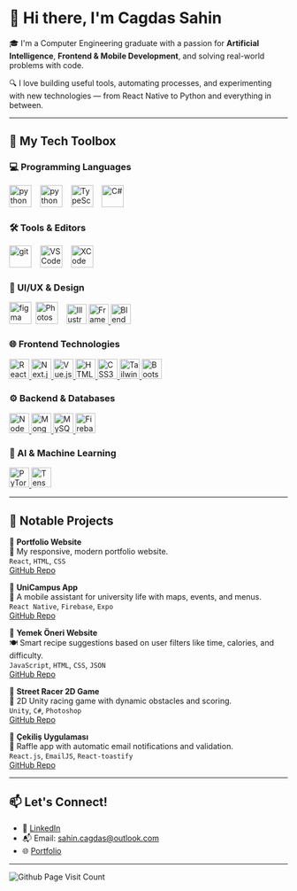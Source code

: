 # 👋 Hi there, I'm Cagdas Sahin

🎓 I'm a Computer Engineering graduate with a passion for **Artificial Intelligence**, **Frontend & Mobile Development**, and solving real-world problems with code.

🔍 I love building useful tools, automating processes, and experimenting with new technologies — from React Native to Python and everything in between.

---

## 🚀 My Tech Toolbox

<h3>💻 Programming Languages</h3>


<p>
  <a href="https://www.python.org/" target="_blank"><img alt="python" src="https://raw.githubusercontent.com/rahuldkjain/github-profile-readme-generator/master/src/images/icons/ProgrammingLanguages/python.svg" style="height:40px; width:40px" /></a>&nbsp;&nbsp;&nbsp;
  <a href="https://developer.mozilla.org/en-US/docs/Web/JavaScript" target="_blank" > <img alt="python" src="https://raw.githubusercontent.com/danielcranney/readme-generator/main/public/icons/skills/javascript-colored.svg" style="height:40px; width:40px" title="JavaScript"/></a>&nbsp;&nbsp;&nbsp;
  <a href="https://www.typescriptlang.org/" target="_blank" ><img src="https://raw.githubusercontent.com/danielcranney/readme-generator/main/public/icons/skills/typescript-colored.svg" style="height:40px; width:40px" title="TypeScript"/></a>&nbsp;&nbsp;&nbsp;
  <a href="https://docs.microsoft.com/en-us/dotnet/csharp/" target="_blank" rel="noreferrer">
    <img src="https://raw.githubusercontent.com/danielcranney/readme-generator/main/public/icons/skills/csharp-colored.svg" style="height:40px; width:40px" title="C#"/></a>
</p>

<h3>🛠️ Tools & Editors</h3>
<p>
  <a href="https://git-scm.com/" target="_blank"><img alt="git" src="https://www.vectorlogo.zone/logos/git-scm/git-scm-icon.svg" style="height:40px; width:40px" /></a>&nbsp;&nbsp;&nbsp;
  <a href="https://code.visualstudio.com/" target="_blank" ><img src="https://raw.githubusercontent.com/danielcranney/readme-generator/main/public/icons/skills/visualstudiocode-colored.svg" width="40" height="40" title="VS Code"/></a>&nbsp;&nbsp;&nbsp;
  <a href="https://developer.apple.com/xcode/" target="_blank" rel="noreferrer">
    <img src="https://raw.githubusercontent.com/danielcranney/readme-generator/main/public/icons/skills/xcode-colored.svg" width="40" height="40" title="XCode"/>
  </a>
</p>

<h3>🎨 UI/UX & Design</h3>
<p>
  <img src="https://cdn.jsdelivr.net/gh/devicons/devicon/icons/figma/figma-original.svg" alt="figma" width="40" height="40"/>&nbsp;
  <a href="https://www.adobe.com/uk/products/photoshop.html" target="_blank"> <img src="https://raw.githubusercontent.com/danielcranney/readme-generator/main/public/icons/skills/photoshop-colored.svg" width="40" height="40" title="Photoshop"/></a>&nbsp;&nbsp;&nbsp;
  <a href="https://www.adobe.com/uk/products/illustrator.html" target="_blank" rel="noreferrer"><img src="https://raw.githubusercontent.com/danielcranney/readme-generator/main/public/icons/skills/illustrator-colored.svg" width="36" height="36" title="Illustrator"/></a>
  <a href="https://framer.com" target="_blank" rel="noreferrer">
    <img src="https://raw.githubusercontent.com/danielcranney/readme-generator/main/public/icons/skills/framer-colored.svg" width="36" height="36" title="Framer"/>
  </a>
  <a href="https://www.blender.org/" target="_blank" rel="noreferrer">
    <img src="https://raw.githubusercontent.com/danielcranney/readme-generator/main/public/icons/skills/blender-colored.svg" width="36" height="36" title="Blender"/>
  </a>
</p>

<h3>🌐 Frontend Technologies</h3>
<p align="left">
  <a href="https://reactjs.org/" target="_blank" rel="noreferrer">
    <img src="https://raw.githubusercontent.com/danielcranney/readme-generator/main/public/icons/skills/react-colored.svg" width="36" height="36" title="React"/>
  </a>
  <a href="https://nextjs.org/docs" target="_blank" rel="noreferrer">
    <img src="https://raw.githubusercontent.com/danielcranney/readme-generator/main/public/icons/skills/nextjs-colored.svg" width="36" height="36" title="Next.js"/>
  </a>
  <a href="https://vuejs.org/" target="_blank" rel="noreferrer">
    <img src="https://raw.githubusercontent.com/danielcranney/readme-generator/main/public/icons/skills/vuejs-colored.svg" width="36" height="36" title="Vue.js"/>
  </a>
  <a href="https://developer.mozilla.org/en-US/docs/Glossary/HTML5" target="_blank" rel="noreferrer">
    <img src="https://raw.githubusercontent.com/danielcranney/readme-generator/main/public/icons/skills/html5-colored.svg" width="36" height="36" title="HTML5"/>
  </a>
  <a href="https://www.w3.org/TR/CSS/#css" target="_blank" rel="noreferrer">
    <img src="https://raw.githubusercontent.com/danielcranney/readme-generator/main/public/icons/skills/css3-colored.svg" width="36" height="36" title="CSS3"/>
  </a>
  <a href="https://tailwindcss.com/" target="_blank" rel="noreferrer">
    <img src="https://raw.githubusercontent.com/danielcranney/readme-generator/main/public/icons/skills/tailwindcss-colored.svg" width="36" height="36" title="TailwindCSS"/>
  </a>
  <a href="https://getbootstrap.com/" target="_blank" rel="noreferrer">
    <img src="https://raw.githubusercontent.com/danielcranney/readme-generator/main/public/icons/skills/bootstrap-colored.svg" width="36" height="36" title="Bootstrap"/>
  </a>
</p>

<h3>⚙️ Backend & Databases</h3>
<p align="left">
  <a href="https://nodejs.org/en/" target="_blank" rel="noreferrer">
    <img src="https://raw.githubusercontent.com/danielcranney/readme-generator/main/public/icons/skills/nodejs-colored.svg" width="36" height="36" title="NodeJS"/>
  </a>
  <a href="https://www.mongodb.com/" target="_blank" rel="noreferrer">
    <img src="https://raw.githubusercontent.com/danielcranney/readme-generator/main/public/icons/skills/mongodb-colored.svg" width="36" height="36" title="MongoDB"/>
  </a>
  <a href="https://www.mysql.com/" target="_blank" rel="noreferrer">
    <img src="https://raw.githubusercontent.com/danielcranney/readme-generator/main/public/icons/skills/mysql-colored.svg" width="36" height="36" title="MySQL"/>
  </a>
  <a href="https://firebase.google.com/" target="_blank" rel="noreferrer">
    <img src="https://raw.githubusercontent.com/danielcranney/readme-generator/main/public/icons/skills/firebase-colored.svg" width="36" height="36" title="Firebase"/>
  </a>
</p>

<h3>🤖 AI & Machine Learning</h3>
<p align="left">
  <a href="https://pytorch.org/" target="_blank" rel="noreferrer">
    <img src="https://raw.githubusercontent.com/danielcranney/readme-generator/main/public/icons/skills/pytorch-colored.svg" width="36" height="36" title="PyTorch"/>
  </a>
  <a href="https://www.tensorflow.org/" target="_blank" rel="noreferrer">
    <img src="https://raw.githubusercontent.com/danielcranney/readme-generator/main/public/icons/skills/tensorflow-colored.svg" width="36" height="36" title="TensorFlow"/>
  </a>
</p>


---

## 🧩 Notable Projects

🔹 **Portfolio Website**  
🎯 My responsive, modern portfolio website.  
`React`, `HTML`, `CSS`  
[GitHub Repo](https://github.com/sahincagdas/Portfolio)

🔹 **UniCampus App**  
🎯 A mobile assistant for university life with maps, events, and menus.  
`React Native`, `Firebase`, `Expo`  
[GitHub Repo](https://github.com/sahincagdas/Unicampus)

🔹 **Yemek Öneri Website**  
🍽️ Smart recipe suggestions based on user filters like time, calories, and difficulty.  
`JavaScript`, `HTML`, `CSS`, `JSON`  
[GitHub Repo](https://github.com/your-username/yemek-oneri)

🔹 **Street Racer 2D Game**  
🏁 2D Unity racing game with dynamic obstacles and scoring.  
`Unity`, `C#`, `Photoshop`  
[GitHub Repo](https://github.com/your-username/street-racer-2d)

🔹 **Çekiliş Uygulaması**  
🎁 Raffle app with automatic email notifications and validation.  
`React.js`, `EmailJS`, `React-toastify`  
[GitHub Repo](https://github.com/your-username/cekilis-uygulamasi)

---

## 📫 Let's Connect!

- 🔗 [LinkedIn](https://linkedin.com/in/sahincagdas)  
- 📬 Email: sahin.cagdas@outlook.com  
- 🌐 [Portfolio](http://sahincagdas.netlify.app)

---
![Github Page Visit Count](https://komarev.com/ghpvc/?username=sahincagdas)
